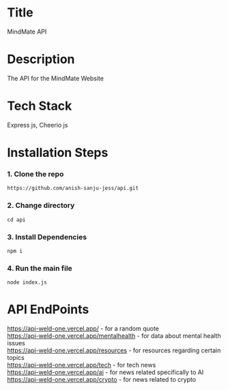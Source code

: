 # Title

MindMate API

# Description

The API for the MindMate Website

# Tech Stack

Express js, 
Cheerio js

# Installation Steps

### 1. Clone the repo

```
https://github.com/anish-sanju-jess/api.git
```

### 2. Change directory

```
cd api
```

### 3. Install Dependencies

```
npm i
```

### 4. Run the main file

```
node index.js
```

# API EndPoints
https://api-weld-one.vercel.app/   -  for a random quote <br>
https://api-weld-one.vercel.app/mentalhealth  - for data about mental health issues <br>
https://api-weld-one.vercel.app/resources   - for resources regarding certain topics <br>
https://api-weld-one.vercel.app/tech  -  for tech news <br>
https://api-weld-one.vercel.app/ai  - for news related specifically to AI <br>
https://api-weld-one.vercel.app/crypto  -  for news related to crypto 



